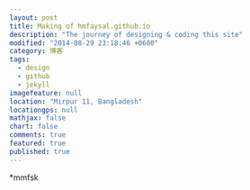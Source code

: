 ```yaml
---
layout: post
title: Making of hmfaysal.github.io
description: "The journey of designing & coding this site"
modified: "2014-08-29 23:18:46 +0600"
category: 博客
tags: 
  - design
  - github
  - jekyll
imagefeature: null
location: "Mirpur 11, Bangladesh"
locationgps: null
mathjax: false
chart: false
comments: true
featured: true
published: true
---
```


*mmfsk